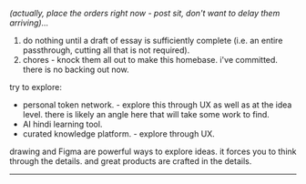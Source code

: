 
*(actually, place the orders right now - post sit, don't want to delay them arriving)...*
1. do nothing until a draft of essay is sufficiently complete (i.e. an entire passthrough, cutting all that is not required).
2. chores - knock them all out to make this homebase. i've committed. there is no backing out now.

try to explore:
- personal token network. - explore this through UX as well as at the idea level. there is likely an angle here that will take some work to find.
- AI hindi learning tool.
- curated knowledge platform. - explore through UX.

drawing and Figma are powerful ways to explore ideas. it forces you to think through the details. and great products are crafted in the details.

---

